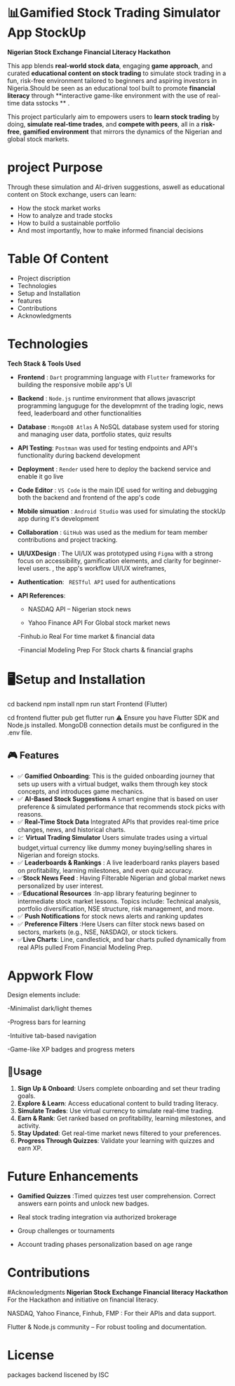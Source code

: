 # 📊Gamified Stock Trading Simulator App **StockUp**
**Nigerian Stock Exchange Financial Literacy Hackathon**

This app blends **real-world stock data**, engaging **game approach**, and curated **educational content on stock trading** to simulate stock trading in a fun, risk-free environment tailored to beginners and aspiring investors in Nigeria.Should be seen as an educational tool built to promote **financial literacy** through **interactive game-like environment with the use of real-time data sstocks ** .

This project particularly aim to empowers users to **learn stock trading** by doing, **simulate real-time trades**, and **compete with peers**, all in a **risk-free**, **gamified environment** that mirrors the dynamics of the Nigerian and global stock markets.


# project Purpose
Through these simulation and  AI-driven suggestions, aswell as educational content on Stock exchange, users can learn:

- How the stock market works
- How to analyze and trade stocks
- How to build a sustainable portfolio
- And most importantly, how to make informed financial decisions

# Table Of Content
- Project discription
- Technologies
- Setup and Installation
- features
- Contributions
- Acknowledgments
  


# Technologies
**Tech Stack & Tools Used**

- **Frontend** :  `Dart` programming language with `Flutter` frameworks for building the responsive mobile app's UI  
- **Backend**   :  `Node.js` runtime environment that allows javascript programming languguge for the developmrnt of the trading logic, news feed, leaderboard and other functionalities  
- **Database**   : `MongoDB Atlas` A NoSQL database system used for storing and managing user data, portfolio states, quiz results            
- **API Testing**: `Postman` was used for testing endpoints and API's functionality during backend development                        
- **Deployment** : `Render`  used here to deploy the backend service  and enable it go live                                       
- **Code Editor** : `VS Code` is the main IDE used for writing and debugging both the backend and frontend of the app's code   
- **Mobile simuation** : `Android Studio` was used for simulating the stockUp app during it's development                     
- **Collaboration** : `GitHub` was used as the medium for team member contributions and project tracking.                                    
- **UI/UXDesign**    : The UI/UX was prototyped using `Figma` with a strong focus on accessibility, gamification elements, and clarity for beginner-level users.
, the app's workflow UI/UX wireframes,                                 
- **Authentication**:  ` RESTful API` used for authentications
- **API References**:
   - NASDAQ API – Nigerian stock news
    
   - Yahoo Finance API For Global stock market news
    
    -Finhub.io Real For time market & financial data
    
    -Financial Modeling Prep For Stock charts & financial graphs


# 🖥️Setup and Installation

cd backend
npm install
npm run start
Frontend (Flutter)

cd frontend
flutter pub get
flutter run
⚠️ Ensure you have Flutter SDK and Node.js installed. MongoDB connection details must be configured in the .env file.


## 🎮 Features

- ✅   **Gamified Onboarding**: This is the guided onboarding journey that sets up users with a virtual budget, walks them through key stock concepts, and introduces game mechanics.
- ✅ **AI-Based Stock Suggestions**  A smart engine that is based on user preference & simulated performance that recommends stock picks with reasons. 
- ✅ **Real-Time Stock Data**  Integrated APIs that provides real-time price changes, news, and historical charts. 
- 💹 **Virtual Trading Simulator**  Users simulate trades using a virtual budget,virtual currency like dummy money  buying/selling shares in Nigerian and foreign stocks.
- ✅ **Leaderboards & Rankings** : A live leaderboard ranks players based on profitability, learning milestones, and even quiz accuracy. 
- ✅**Stock News Feed** : Having Filterable Nigerian and global market news personalized by user interest. 
- ✅**Educational Resources**  :In-app library featuring beginner to intermediate stock market lessons. Topics include: Technical analysis, portfolio diversification, NSE structure, risk management, and more. 
- ✅ **Push Notifications** for stock news alerts and ranking updates
- ✅ **Preference Filters** :Here Users can filter stock news based on sectors, markets (e.g., NSE, NASDAQ), or stock tickers. 
- ✅**Live Charts**: Line, candlestick, and bar charts pulled dynamically from real APIs pulled From Financial Modeling Prep. 




# Appwork Flow

Design elements include:

-Minimalist dark/light themes

-Progress bars for learning

-Intuitive tab-based navigation

-Game-like XP badges and progress meters



## 🧠Usage

1. **Sign Up & Onboard**: Users complete onboarding and set theur trading goals.
2. **Explore & Learn**: Access educational content to build trading literacy.
3. **Simulate Trades**: Use virtual currency to simulate real-time trading.
4. **Earn & Rank**: Get ranked based on profitability, learning milestones, and activity.
5. **Stay Updated**: Get real-time market news filtered to your preferences.
6. **Progress Through Quizzes**: Validate your learning with quizzes and earn XP.

# Future Enhancements
- **Gamified Quizzes**  :Timed quizzes test user comprehension. Correct answers earn points and unlock new badges. 

- Real stock trading integration via authorized brokerage

- Group challenges or tournaments

- Account trading phases personalization based on age range




# Contributions

#Acknowledgments
**Nigerian Stock Exchange Financial literacy Hackathon** For the Hackathon and initiative on financial literacy.

NASDAQ, Yahoo Finance, Finhub, FMP : For their APIs and data support.

Flutter & Node.js community – For robust tooling and documentation.


# License
packages backend  liscened by ISC

